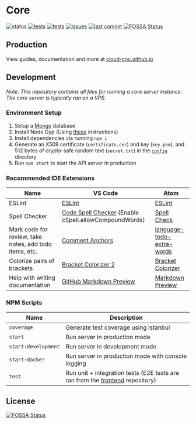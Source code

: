 # Core
![status](https://img.shields.io/badge/status-under%20development-yellow)
[![tests](https://img.shields.io/github/workflow/status/Cloud-CNC/core/Tests?label=tests)](https://github.com/Cloud-CNC/core/actions)
[![tests](https://img.shields.io/github/workflow/status/Cloud-CNC/core/Docker?label=docker)](https://github.com/Cloud-CNC/core/actions)
[![issues](https://img.shields.io/github/issues/Cloud-CNC/core)](https://github.com/Cloud-CNC/core/issues)
[![last commit](https://img.shields.io/github/last-commit/Cloud-CNC/core)](https://github.com/Cloud-CNC/core/commits/master)
[![FOSSA Status](https://app.fossa.com/api/projects/git%2Bgithub.com%2FCloud-CNC%2Fcore.svg?type=shield)](https://app.fossa.com/projects/git%2Bgithub.com%2FCloud-CNC%2Fcore?ref=badge_shield)

## Production

View guides, documentation and more at [cloud-cnc.github.io](https://cloud-cnc.github.io)

## Development

*Note: This repository contains all files for running a core server instance. The core server is typically ran on a VPS.*

### Environment Setup
1. Setup a [Mongo](https://www.mongodb.com) database
2. Install Node Gyp (Using [these](https://github.com/nodejs/node-gyp#installation) instructions)
3. Install dependencies via running `npm i`
4. Generate an X509 certificate (`certificate.cer`) and key (`key.pem`), and 512 bytes of crypto-safe random text (`secret.txt`) in the [`config`](./config) directory
7. Run `npm start` to start the API server in production

### Recommended IDE Extensions
Name | VS Code | Atom
--- | --- | ---
ESLint | [ESLint](https://marketplace.visualstudio.com/items?itemName=dbaeumer.vscode-eslint) | [ESLint](https://atom.io/packages/eslint)
Spell Checker | [Code Spell Checker](https://marketplace.visualstudio.com/items?itemName=streetsidesoftware.code-spell-checker) (Enable cSpell.allowCompoundWords) | [Spell Check](https://atom.io/packages/spell-check)
Mark code for review, take notes, add todo items, etc. | [Comment Anchors](https://marketplace.visualstudio.com/items?itemName=ExodiusStudios.comment-anchors) | [language-todo-extra-words](https://atom.io/packages/language-todo-extra-words)
Colorize pairs of brackets | [Bracket Colorizer 2](https://marketplace.visualstudio.com/items?itemName=CoenraadS.bracket-pair-colorizer-2) | [Bracket Colorizer](https://atom.io/packages/bracket-colorizer)
Help with writing documentation | [GitHub Markdown Preview](https://marketplace.visualstudio.com/items?itemName=bierner.github-markdown-preview) | [Markdown Preview](https://atom.io/packages/markdown-preview)

### NPM Scripts
Name | Description
--- | ---
`coverage` | Generate test coverage using Istanbul
`start` | Run server in production mode
`start:development` | Run server in development mode
`start:docker` | Run server in production mode with console logging
`test` | Run unit + integration tests (E2E tests are ran from the [frontend](https://github.com/cloud-cnc/frontend) repository)

## License
[![FOSSA Status](https://app.fossa.com/api/projects/git%2Bgithub.com%2FCloud-CNC%2Fcore.svg?type=large)](https://app.fossa.com/projects/git%2Bgithub.com%2FCloud-CNC%2Fcore?ref=badge_large)